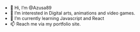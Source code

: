 - 👋 Hi, I’m @Azusa89
- 👀 I’m interested in Digital arts, animations and video games.
- 🌱 I’m currently learning Javascript and React
- 📫 Reach me via my portfolio site.

<!---
Azusa89/Azusa89 is a ✨ special ✨ repository because its `README.md` (this file) appears on your GitHub profile.
You can click the Preview link to take a look at your changes.
--->
